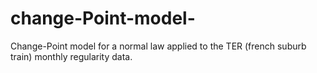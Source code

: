 # change-Point-model-
Change-Point model for a normal law applied to the TER (french suburb train) monthly regularity data.
